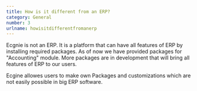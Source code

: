 ```yaml
---
title: How is it different from an ERP?
category: General
number: 3
urlname: howisitdifferentfromanerp
---
```


Ecgnie is not an ERP. It is a platform that can have all features of ERP by installing required packages. As of now we have provided packages for "Accounting" module. More packages are in development that will bring all features of ERP to our users.

Ecgine allowes users to make own Packages and customizations which are not easily possible in big ERP software. 